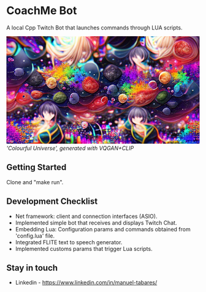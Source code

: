 # CoachMe Bot

A local Cpp Twitch Bot that launches commands through LUA scripts.

![colourful-universe](media/colourful-universe-ai.jpg?raw=true "'Colourful Universe', generated with VQGAN+CLIP")  
      *'Colourful Universe', generated with VQGAN+CLIP*

## Getting Started

Clone and "make run".

## Development Checklist

+ Net framework: client and connection interfaces (ASIO).
+ Implemented simple bot that receives and displays Twitch Chat.
+ Embedding Lua: Configuration params and commands obtained from 'config.lua' file.
+ Integrated FLITE text to speech generator.
+ Implemented customs params that trigger Lua scripts.

## Stay in touch

+ Linkedin - https://www.linkedin.com/in/manuel-tabares/

